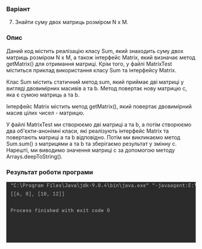 ### Варіант
7. Знайти суму двох матриць розміром N x M.

### Опис
Даний код містить реалізацію класу Sum, який знаходить суму двох матриць розміром N x M, а також інтерфейс Matrix, який визначає метод getMatrix() для отримання матриці. Крім того, у файлі MatrixTest міститься приклад використання класу Sum та інтерфейсу Matrix.

Клас Sum містить статичний метод sum, який приймає дві матриці у вигляді двовимірних масивів a та b. Метод повертає нову матрицю c, яка є сумою матриць a та b.

Інтерфейс Matrix містить метод getMatrix(), який повертає двовимірний масив цілих чисел - матрицю.

У файлі MatrixTest ми створюємо дві матриці a та b, а потім створюємо два об'єкти-анонімні класи, які реалізують інтерфейс Matrix та повертають матриці a та b відповідно. Потім ми викликаємо метод Sum.sum() з матрицями a та b та зберігаємо результат у змінну c. Нарешті, ми виводимо значення матриці c за допомогою методу Arrays.deepToString().

### Результат роботи програми
![alt-текст](1.png "Текст заголовка логотипа 1")
